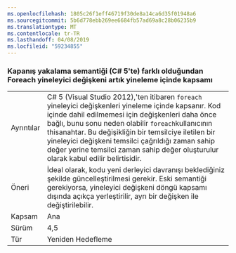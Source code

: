 ```yaml
---
ms.openlocfilehash: 1805c26f1eff46719f30de8a14ca6d35f01948a6
ms.sourcegitcommit: 5b6d778ebb269ee6684fb57ad69a8c28b06235b9
ms.translationtype: MT
ms.contentlocale: tr-TR
ms.lasthandoff: 04/08/2019
ms.locfileid: "59234855"
---
```

### <a name="foreach-iterator-variable-is-now-scoped-within-the-iteration-so-closure-capturing-semantics-are-different-in-c5"></a>Kapanış yakalama semantiği (C# 5'te) farklı olduğundan Foreach yineleyici değişkeni artık yineleme içinde kapsamı

|   |   |
|---|---|
|Ayrıntılar|C# 5 (Visual Studio 2012),'ten itibaren <code>foreach</code> yineleyici değişkenleri yineleme içinde kapsanır. Kod içinde dahil edilmemesi için değişkenleri daha önce bağlı, bunu sonu neden olabilir <code>foreach</code>kullanıcının thisanahtar. Bu değişikliğin bir temsilciye iletilen bir yineleyici değişkeni temsilci çağrıldığı zaman sahip değer yerine temsilci zaman sahip değer oluşturulur olarak kabul edilir belirtisidir.|
|Öneri|İdeal olarak, kodu yeni derleyici davranışı beklediğiniz şekilde güncelleştirilmesi gerekir. Eski semantiği gerekiyorsa, yineleyici değişkeni döngü kapsamı dışında açıkça yerleştirilir, ayrı bir değişken ile değiştirilebilir.|
|Kapsam|Ana|
|Sürüm|4,5|
|Tür|Yeniden Hedefleme|
